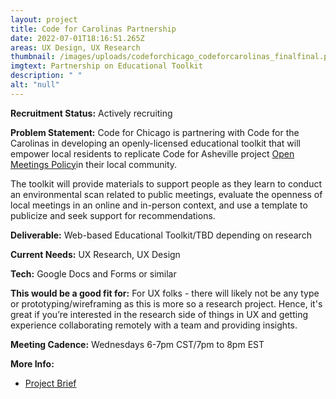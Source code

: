 ```yaml
---
layout: project
title: Code for Carolinas Partnership
date: 2022-07-01T18:16:51.265Z
areas: UX Design, UX Research
thumbnail: /images/uploads/codeforchicago_codeforcarolinas_finalfinal.png
imgtext: Partnership on Educational Toolkit
description: " "
alt: "null"
---
```

**Recruitment Status:** Actively recruiting

**Problem Statement:** 
Code for Chicago is partnering with Code for the Carolinas in developing an openly-licensed educational toolkit that will empower local residents to replicate Code for Asheville project [Open Meetings Policy](https://openmeetingspolicy.com/)in their local community.

The toolkit will provide materials to support people as they learn to conduct an environmental scan related to public meetings, evaluate the openness of local meetings in an online and in-person context, and use a template to publicize and seek support for recommendations. 

**Deliverable:** Web-based Educational Toolkit/TBD depending on research

**Current Needs:** UX Research, UX Design

**Tech:** Google Docs and Forms or similar

**This would be a good fit for:** For UX folks - there will likely not be any type or prototyping/wireframing as this is more so a research project. Hence, it's great if you’re interested in the research side of things in UX and getting experience collaborating remotely with a team and providing insights.

**Meeting Cadence:** Wednesdays 6-7pm CST/7pm to 8pm EST

**More Info:**
- [Project Brief](https://docs.google.com/document/d/1A9-IJndrVk_xhmFwQ1ctKOLU_N6u4b5OHwF2Ekm46Gk/edit?usp=sharing)
